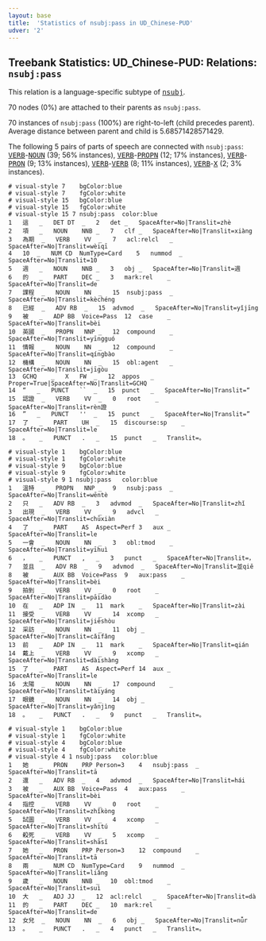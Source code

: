 ```yaml
---
layout: base
title:  'Statistics of nsubj:pass in UD_Chinese-PUD'
udver: '2'
---
```


## Treebank Statistics: UD_Chinese-PUD: Relations: `nsubj:pass`

This relation is a language-specific subtype of <tt><a href="zh_pud-dep-nsubj.html">nsubj</a></tt>.

70 nodes (0%) are attached to their parents as `nsubj:pass`.

70 instances of `nsubj:pass` (100%) are right-to-left (child precedes parent).
Average distance between parent and child is 5.68571428571429.

The following 5 pairs of parts of speech are connected with `nsubj:pass`: <tt><a href="zh_pud-pos-VERB.html">VERB</a></tt>-<tt><a href="zh_pud-pos-NOUN.html">NOUN</a></tt> (39; 56% instances), <tt><a href="zh_pud-pos-VERB.html">VERB</a></tt>-<tt><a href="zh_pud-pos-PROPN.html">PROPN</a></tt> (12; 17% instances), <tt><a href="zh_pud-pos-VERB.html">VERB</a></tt>-<tt><a href="zh_pud-pos-PRON.html">PRON</a></tt> (9; 13% instances), <tt><a href="zh_pud-pos-VERB.html">VERB</a></tt>-<tt><a href="zh_pud-pos-VERB.html">VERB</a></tt> (8; 11% instances), <tt><a href="zh_pud-pos-VERB.html">VERB</a></tt>-<tt><a href="zh_pud-pos-X.html">X</a></tt> (2; 3% instances).


~~~ conllu
# visual-style 7	bgColor:blue
# visual-style 7	fgColor:white
# visual-style 15	bgColor:blue
# visual-style 15	fgColor:white
# visual-style 15 7 nsubj:pass	color:blue
1	這	_	DET	DT	_	2	det	_	SpaceAfter=No|Translit=zhè
2	項	_	NOUN	NNB	_	7	clf	_	SpaceAfter=No|Translit=xiàng
3	為期	_	VERB	VV	_	7	acl:relcl	_	SpaceAfter=No|Translit=wèiqī
4	10	_	NUM	CD	NumType=Card	5	nummod	_	SpaceAfter=No|Translit=10
5	週	_	NOUN	NNB	_	3	obj	_	SpaceAfter=No|Translit=週
6	的	_	PART	DEC	_	3	mark:rel	_	SpaceAfter=No|Translit=de
7	課程	_	NOUN	NN	_	15	nsubj:pass	_	SpaceAfter=No|Translit=kèchéng
8	已經	_	ADV	RB	_	15	advmod	_	SpaceAfter=No|Translit=yǐjīng
9	被	_	ADP	BB	Voice=Pass	12	case	_	SpaceAfter=No|Translit=bèi
10	英國	_	PROPN	NNP	_	12	compound	_	SpaceAfter=No|Translit=yīngguó
11	情報	_	NOUN	NN	_	12	compound	_	SpaceAfter=No|Translit=qíngbào
12	機構	_	NOUN	NN	_	15	obl:agent	_	SpaceAfter=No|Translit=jīgòu
13	GCHQ	_	X	FW	_	12	appos	_	Proper=True|SpaceAfter=No|Translit=GCHQ
14	“	_	PUNCT	``	_	15	punct	_	SpaceAfter=No|Translit=“
15	認證	_	VERB	VV	_	0	root	_	SpaceAfter=No|Translit=rèn證
16	”	_	PUNCT	''	_	15	punct	_	SpaceAfter=No|Translit=”
17	了	_	PART	UH	_	15	discourse:sp	_	SpaceAfter=No|Translit=le
18	。	_	PUNCT	.	_	15	punct	_	Translit=。

~~~


~~~ conllu
# visual-style 1	bgColor:blue
# visual-style 1	fgColor:white
# visual-style 9	bgColor:blue
# visual-style 9	fgColor:white
# visual-style 9 1 nsubj:pass	color:blue
1	溫特	_	PROPN	NNP	_	9	nsubj:pass	_	SpaceAfter=No|Translit=wēntè
2	只	_	ADV	RB	_	3	advmod	_	SpaceAfter=No|Translit=zhǐ
3	出現	_	VERB	VV	_	9	advcl	_	SpaceAfter=No|Translit=chūxiàn
4	了	_	PART	AS	Aspect=Perf	3	aux	_	SpaceAfter=No|Translit=le
5	一會	_	NOUN	NN	_	3	obl:tmod	_	SpaceAfter=No|Translit=yīhuì
6	，	_	PUNCT	,	_	3	punct	_	SpaceAfter=No|Translit=，
7	並且	_	ADV	RB	_	9	advmod	_	SpaceAfter=No|Translit=並qiě
8	被	_	AUX	BB	Voice=Pass	9	aux:pass	_	SpaceAfter=No|Translit=bèi
9	拍到	_	VERB	VV	_	0	root	_	SpaceAfter=No|Translit=pāidào
10	在	_	ADP	IN	_	11	mark	_	SpaceAfter=No|Translit=zài
11	接受	_	VERB	VV	_	14	xcomp	_	SpaceAfter=No|Translit=jiēshòu
12	采訪	_	NOUN	NN	_	11	obj	_	SpaceAfter=No|Translit=cǎifǎng
13	前	_	ADP	IN	_	11	mark	_	SpaceAfter=No|Translit=qián
14	戴上	_	VERB	VV	_	9	xcomp	_	SpaceAfter=No|Translit=dàishàng
15	了	_	PART	AS	Aspect=Perf	14	aux	_	SpaceAfter=No|Translit=le
16	太陽	_	NOUN	NN	_	17	compound	_	SpaceAfter=No|Translit=tàiyáng
17	眼鏡	_	NOUN	NN	_	14	obj	_	SpaceAfter=No|Translit=yǎnjìng
18	。	_	PUNCT	.	_	9	punct	_	Translit=。

~~~


~~~ conllu
# visual-style 1	bgColor:blue
# visual-style 1	fgColor:white
# visual-style 4	bgColor:blue
# visual-style 4	fgColor:white
# visual-style 4 1 nsubj:pass	color:blue
1	她	_	PRON	PRP	Person=3	4	nsubj:pass	_	SpaceAfter=No|Translit=tā
2	還	_	ADV	RB	_	4	advmod	_	SpaceAfter=No|Translit=hái
3	被	_	AUX	BB	Voice=Pass	4	aux:pass	_	SpaceAfter=No|Translit=bèi
4	指控	_	VERB	VV	_	0	root	_	SpaceAfter=No|Translit=zhǐkòng
5	試圖	_	VERB	VV	_	4	xcomp	_	SpaceAfter=No|Translit=shìtú
6	殺死	_	VERB	VV	_	5	xcomp	_	SpaceAfter=No|Translit=shāsǐ
7	她	_	PRON	PRP	Person=3	12	compound	_	SpaceAfter=No|Translit=tā
8	兩	_	NUM	CD	NumType=Card	9	nummod	_	SpaceAfter=No|Translit=liǎng
9	歲	_	NOUN	NNB	_	10	obl:tmod	_	SpaceAfter=No|Translit=suì
10	大	_	ADJ	JJ	_	12	acl:relcl	_	SpaceAfter=No|Translit=dà
11	的	_	PART	DEC	_	10	mark:rel	_	SpaceAfter=No|Translit=de
12	女兒	_	NOUN	NN	_	6	obj	_	SpaceAfter=No|Translit=nǚr
13	。	_	PUNCT	.	_	4	punct	_	Translit=。

~~~


